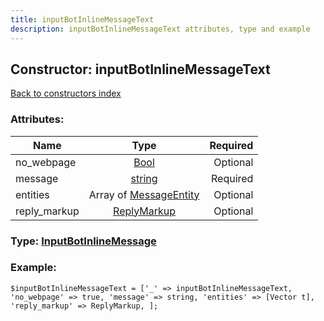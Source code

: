 ```yaml
---
title: inputBotInlineMessageText
description: inputBotInlineMessageText attributes, type and example
---
```

## Constructor: inputBotInlineMessageText  
[Back to constructors index](index.md)



### Attributes:

| Name     |    Type       | Required |
|----------|:-------------:|---------:|
|no\_webpage|[Bool](../types/Bool.md) | Optional|
|message|[string](../types/string.md) | Required|
|entities|Array of [MessageEntity](../types/MessageEntity.md) | Optional|
|reply\_markup|[ReplyMarkup](../types/ReplyMarkup.md) | Optional|



### Type: [InputBotInlineMessage](../types/InputBotInlineMessage.md)


### Example:

```
$inputBotInlineMessageText = ['_' => inputBotInlineMessageText, 'no_webpage' => true, 'message' => string, 'entities' => [Vector t], 'reply_markup' => ReplyMarkup, ];
```